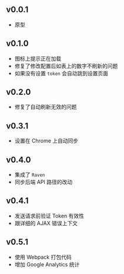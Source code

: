 ## v0.0.1

- 原型

## v0.1.0

- 图标上提示正在加载
- 修复了修改配置后如表上的数字不刷新的问题
- 如果没有设置 `token` 会自动跳到设置页面

## v0.2.0

- 修复了自动刷新无效的问题

## v0.3.1

- 设置在 Chrome 上自动同步

## v0.4.0

- 集成了 `Raven`
- 同步后端 API 路径的改动

## v0.4.1

- 发送请求前验证 Token 有效性
- 跟详细的 AJAX 错误上下文

## v0.5.1

- 使用 Webpack 打包代码
- 增加 Google Analytics 统计
